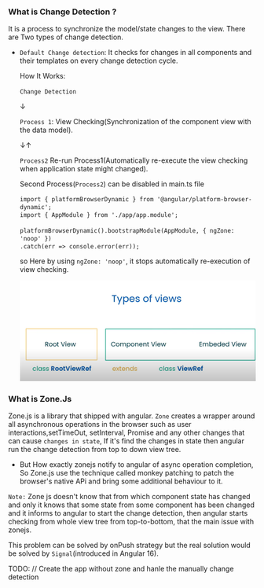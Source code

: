### What is Change Detection ?

It is a process to synchronize the model/state changes to the view.
There are Two types of change detection.

- `Default Change detection`: It checks for changes in all components and their templates on every change detection cycle.

  How It Works:

  `Change Detection`

  &#8595;

  `Process 1`: View Checking(Synchronization of the component view with the data model).

  &#8595;&#8593;

  `Process2` Re-run Process1(Automatically re-execute the view checking when application state might changed).

  Second Process(`Process2`) can be disabled in main.ts file

  ```
  import { platformBrowserDynamic } from '@angular/platform-browser-dynamic';
  import { AppModule } from './app/app.module';

  platformBrowserDynamic().bootstrapModule(AppModule, { ngZone: 'noop' })
  .catch(err => console.error(err));

  ```

  so Here by using `ngZone: 'noop'`, it stops automatically re-execution of view checking.

  ![alt text](image-1.png)

### What is Zone.Js

Zone.js is a library that shipped with angular. `Zone` creates a wrapper around all asynchronous operations in the browser such as user interactions,setTimeOut, setInterval, Promise and any other changes that can cause `changes in state`, If it's find the changes in state then angular run the change detection from top to down view tree.

- But How exactly zonejs notify to angular of async operation completion, So Zone.js use the technique called monkey patching to patch the browser's native APi and bring some additional behaviour to it.

`Note:` Zone js doesn't know that from which component state has changed and only it knows that some state from some component has been changed and it informs to angular to start the change detection, then angular starts checking from whole view tree from top-to-bottom, that the main issue with zonejs.

This problem can be solved by onPush strategy but the real solution would be solved by `Signal`(introduced in Angular 16).

TODO: // Create the app without zone and hanle the manually change detection
